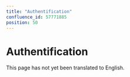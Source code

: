 ```yaml
---
title: "Authentification"
confluence_id: 57771885
position: 50
---
```

# Authentification


This page has not yet been translated to English.

